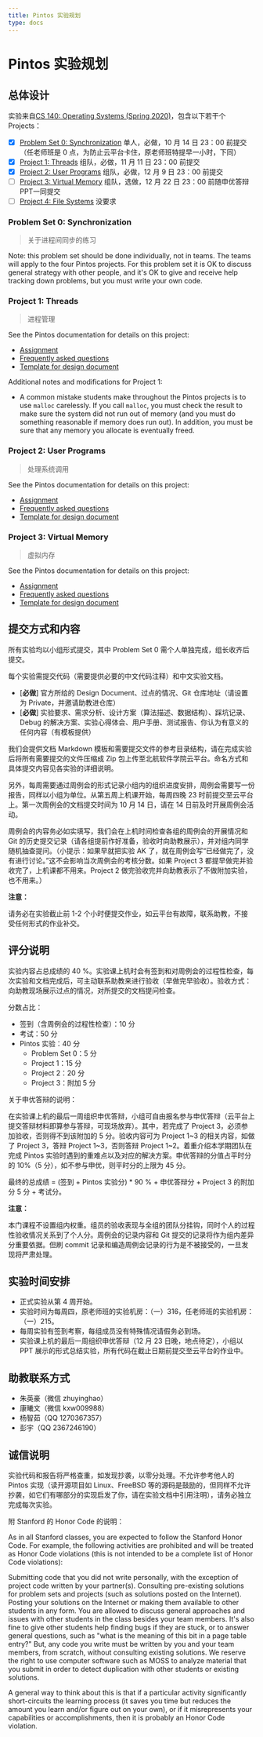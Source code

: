 ```yaml
---
title: Pintos 实验规划
type: docs
---
```


# Pintos 实验规划

## 总体设计

实验来自[CS 140: Operating Systems (Spring 2020)](http://web.stanford.edu/~ouster/cgi-bin/cs140-spring20/index.php)，包含以下若干个 Projects：

- [x] [Problem Set 0: Synchronization](http://web.stanford.edu/~ouster/cgi-bin/cs140-spring20/problemSet0.php) 单人，必做，10 月 14 日 23：00 前提交（任老师班是 0 点，为防止云平台卡住，原老师班特提早一小时，下同）
- [x] [Project 1: Threads](http://web.stanford.edu/~ouster/cgi-bin/cs140-spring20/pintosProjects.php) 组队，必做，11 月 11 日 23：00 前提交
- [x] [Project 2: User Programs](http://web.stanford.edu/~ouster/cgi-bin/cs140-spring20/pintosProjects.php) 组队，必做，12 月 9 日 23：00 前提交
- [ ] [Project 3: Virtual Memory](http://web.stanford.edu/~ouster/cgi-bin/cs140-spring20/pintosProjects.php) 组队，选做，12 月 22 日 23：00 前随申优答辩PPT一同提交
- [ ] [Project 4: File Systems](http://web.stanford.edu/~ouster/cgi-bin/cs140-spring20/pintosProjects.php) 没要求

### Problem Set 0: Synchronization

> 关于进程间同步的练习

Note: this problem set should be done individually, not in teams. The teams will apply to the four Pintos projects. For this problem set it is OK to discuss general strategy with other people, and it's OK to give and receive help tracking down problems, but you must write your own code.

### Project 1: Threads

> 进程管理

See the Pintos documentation for details on this project:

- [Assignment](http://web.stanford.edu/~ouster/cgi-bin/cs140-spring20/pintos/pintos_2.html)
- [Frequently asked questions](http://web.stanford.edu/~ouster/cgi-bin/cs140-spring20/pintos/pintos_2.html#Project%201%20FAQ)
- [Template for design document](http://web.stanford.edu/~ouster/cgi-bin/cs140-spring20/pintos/threads.tmpl)

Additional notes and modifications for Project 1:

- A common mistake students make throughout the Pintos projects is to use `malloc` carelessly. If you call `malloc`, you must check the result to make sure the system did not run out of memory (and you must do something reasonable if memory does run out). In addition, you must be sure that any memory you allocate is eventually freed.

### Project 2: User Programs

> 处理系统调用

See the Pintos documentation for details on this project:

- [Assignment](http://web.stanford.edu/~ouster/cgi-bin/cs140-spring20/pintos/pintos_3.html)
- [Frequently asked questions](http://web.stanford.edu/~ouster/cgi-bin/cs140-spring20/pintos/pintos_3.html#Project%202%20FAQ)
- [Template for design document](http://web.stanford.edu/~ouster/cgi-bin/cs140-spring20/pintos/userprog.tmpl)

### Project 3: Virtual Memory

> 虚拟内存

See the Pintos documentation for details on this project:

- [Assignment](http://web.stanford.edu/~ouster/cgi-bin/cs140-spring20/pintos/pintos_4.html)
- [Frequently asked questions](http://web.stanford.edu/~ouster/cgi-bin/cs140-spring20/pintos/pintos_4.html#Project%203%20FAQ)
- [Template for design document](http://web.stanford.edu/~ouster/cgi-bin/cs140-spring20/pintos/vm.tmpl)

## 提交方式和内容

所有实验均以小组形式提交，其中 Problem Set 0 需个人单独完成，组长收齐后提交。

每个实验需提交代码（需要提供必要的中文代码注释）和中文实验文档。

- [**必做**] 官方所给的 Design Document、过点的情况、Git 仓库地址（请设置为 Private，并邀请助教进仓库）
- [**必做**] 实验要求、需求分析、设计方案（算法描述、数据结构）、踩坑记录、Debug 的解决方案、实验心得体会、用户手册、测试报告、你认为有意义的任何内容（有模板提供）

我们会提供文档 Markdown 模板和需要提交文件的参考目录结构，请在完成实验后将所有需要提交的文件压缩成 Zip 包上传至北航软件学院云平台。命名方式和具体提交内容见各实验的详细说明。

另外，每周需要通过周例会的形式记录小组内的组织进度安排，周例会需要写一份报告，同样以小组为单位。从第五周上机课开始，每周四晚 23 时前提交至云平台上。第一次周例会的文档提交时间为 10 月 14 日，请在 14 日前及时开展周例会活动。

周例会的内容务必如实填写，我们会在上机时间检查各组的周例会的开展情况和 Git 的历史提交记录（请各组提前作好准备，验收时向助教展示），并对组内同学随机抽查提问。（小提示：如果早就把实验 AK 了，就在周例会写“已经做完了，没有进行讨论。”这不会影响当次周例会的考核分数。如果 Project 3 都提早做完并验收完了，上机课都不用来。Project 2 做完验收完并向助教表示了不做附加实验，也不用来。）

**注意：**

请务必在实验截止前 1-2 个小时便提交作业，如云平台有故障，联系助教，不接受任何形式的作业补交。

## 评分说明

实验内容占总成绩的 40 \%。实验课上机时会有签到和对周例会的过程性检查，每次实验和文档完成后，可主动联系助教来进行验收（早做完早验收）。验收方式：向助教现场展示过点的情况，对所提交的文档提问检查。

分数占比：

- 签到（含周例会的过程性检查）：10 分
- 考试：50 分
- Pintos 实验：40 分
  - Problem Set 0：5 分
  - Project 1：15 分
  - Project 2：20 分
  - Project 3：附加 5 分

关于申优答辩的说明：

在实验课上机的最后一周组织申优答辩，小组可自由报名参与申优答辩（云平台上提交答辩材料即算参与答辩，可现场放弃）。其中，若完成了 Project 3，必须参加验收，否则得不到该附加的 5 分。验收内容可为 Project 1~3 的相关内容，如做了 Project 3，答辩 Project 1~3，否则答辩 Project 1~2。着重介绍本学期团队在完成 Pintos 实验时遇到的重难点以及对应的解决方案。申优答辩的分值占平时分的 10%（5 分），如不参与申优，则平时分的上限为 45 分。

最终的总成绩 = (签到 + Pintos 实验分) \* 90 \% + 申优答辩分 + Project 3 的附加分 5 分 + 考试分。

**注意：**

本门课程不设置组内权重。组员的验收表现与全组的团队分挂钩，同时个人的过程性验收情况关系到了个人分。周例会的记录内容和 Git 提交的记录将作为组内差异分重要依据。但刷 commit 记录和编造周例会记录的行为是不被接受的，一旦发现将严肃处理。

## 实验时间安排

- 正式实验从第 4 周开始。
- 实验时间为每周四，原老师班的实验机房：（一）316，任老师班的实验机房：（一）215。
- 每周实验有签到考察，每组成员没有特殊情况请假务必到场。
- 实验课上机的最后一周组织申优答辩（12 月 23 日晚，地点待定），小组以 PPT 展示的形式总结实验，所有代码在截止日期前提交至云平台的作业中。

## 助教联系方式

- 朱英豪（微信 zhuyinghao）
- 康曦文（微信 kxw009988）
- 杨智茹（QQ 1270367357）
- 彭宇（QQ 2367246190）

## 诚信说明

实验代码和报告将严格查重，如发现抄袭，以零分处理。不允许参考他人的 Pintos 实现（读开源项目如 Linux、FreeBSD 等的源码是鼓励的，但同样不允许抄袭，如它们有哪部分的实现启发了你，请在实验文档中引用注明），请务必独立完成每次实验。

附 Stanford 的 Honor Code 的说明：

As in all Stanford classes, you are expected to follow the Stanford Honor Code. For example, the following activities are prohibited and will be treated as Honor Code violations (this is not intended to be a complete list of Honor Code violations):

Submitting code that you did not write personally, with the exception of project code written by your partner(s).
Consulting pre-existing solutions for problem sets and projects (such as solutions posted on the Internet).
Posting your solutions on the Internet or making them available to other students in any form.
You are allowed to discuss general approaches and issues with other students in the class besides your team members. It's also fine to give other students help finding bugs if they are stuck, or to answer general questions, such as "what is the meaning of this bit in a page table entry?" But, any code you write must be written by you and your team members, from scratch, without consulting existing solutions. We reserve the right to use computer software such as MOSS to analyze material that you submit in order to detect duplication with other students or existing solutions.

A general way to think about this is that if a particular activity significantly short-circuits the learning process (it saves you time but reduces the amount you learn and/or figure out on your own), or if it misrepresents your capabilities or accomplishments, then it is probably an Honor Code violation.
